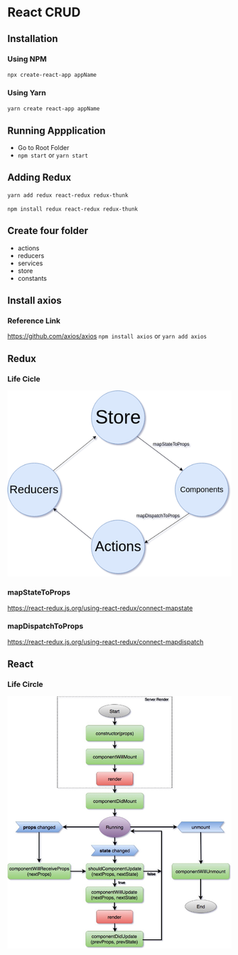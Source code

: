 # React CRUD

## Installation 
### Using NPM
`npx create-react-app appName`
### Using Yarn
`yarn create react-app appName`


## Running Appplication
- Go to Root Folder
- `npm start` or `yarn start`

## Adding Redux

`yarn add redux react-redux redux-thunk`

`npm install redux react-redux redux-thunk`

## Create four folder
- actions
- reducers
- services
- store
- constants

## Install axios
### Reference Link 
https://github.com/axios/axios
`npm install axios` or `yarn add axios`


## Redux 
### Life Cicle
![alt text](/docs/images/redux-life-circle.png "Redux Life Circle")

### mapStateToProps
https://react-redux.js.org/using-react-redux/connect-mapstate

### mapDispatchToProps
https://react-redux.js.org/using-react-redux/connect-mapdispatch

## React 
### Life Circle
![alt text](/docs/images/react-component-lifecircle.jpeg "Redux Life Circle")


